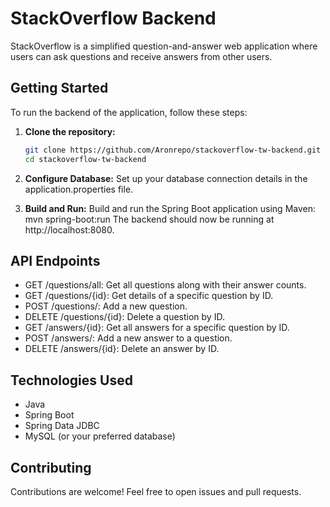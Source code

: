 # StackOverflow Backend

StackOverflow is a simplified question-and-answer web application where users can ask questions and receive answers from other users.

## Getting Started

To run the backend of the application, follow these steps:

1. **Clone the repository:**

   ```bash
   git clone https://github.com/Aronrepo/stackoverflow-tw-backend.git
   cd stackoverflow-tw-backend

2. **Configure Database:**
   Set up your database connection details in the application.properties file.
3. **Build and Run:**
   Build and run the Spring Boot application using Maven:
   mvn spring-boot:run
   The backend should now be running at http://localhost:8080.

## API Endpoints

- GET /questions/all: Get all questions along with their answer counts.
- GET /questions/{id}: Get details of a specific question by ID.
- POST /questions/: Add a new question.
- DELETE /questions/{id}: Delete a question by ID.
- GET /answers/{id}: Get all answers for a specific question by ID.
- POST /answers/: Add a new answer to a question.
- DELETE /answers/{id}: Delete an answer by ID.

## Technologies Used

- Java
- Spring Boot
- Spring Data JDBC
- MySQL (or your preferred database)

## Contributing
Contributions are welcome! Feel free to open issues and pull requests.
